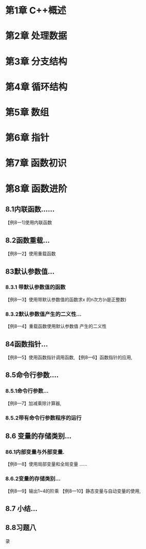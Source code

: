 # 第1章  C++概述

# 第2章 处理数据

# 第3章 分支结构

# 第4章 循环结构

# 第5章 数组

# 第6章 指针

# 第7章 函数初识

# 第8章 函数进阶

## 8.1内联函数……

【例8一1]使用内联函数

## 8.2函数重载…

【例8—2】使用重载函数

## 83默认参数值…

### 8.3.1 带默认参数值的函数

【例8—3】使用带默认参数值的函数求x
的n次方(n是正整数)

### 8.3.2默认参数值产生的二义性…

【例8—4】重载函数使用默认参数值
产生的二义性

## 84函数指针…

【例8—5】使用函数指针调用函数,
【例8—6】函数指针的应用,

## 8.5命令行参数….

### 8.5.1命令行参数…

【例8—7】加减乘除计算器,

### 8.5.2带有命令行参数程序的运行

## 8.6 变量的存储类别…

### 86.1内部变量与外部变量.

【例8—8】使用局部变量和全局变量
……

### 8.6.2变量的存储类别…

【例8—9】输出1~4的阶乘
【例8—10】静态变量与自动变量的使用,

## 8.7 小结…

## 8.8习题八

录

















